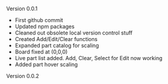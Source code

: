 Version 0.0.1 
- First github commit
- Updated npm packages
- Cleaned out obsolete local version control stuff
- Created Add/Edit/Clear functions
- Expanded part catalog for scaling
- Board fixed at (0,0,0)
- Live part list added. Add, Clear, Select for Edit now working
- Added part hover scaling 

Version 0.0.2

